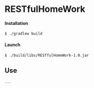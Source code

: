 # RESTfulHomeWork
#### Installation
```
$ ./gradlew build
```  
#### Launch
```
$ ./build/libs/RESTfulHomeWork-1.0.jar
```  
## Use
```
...
```
